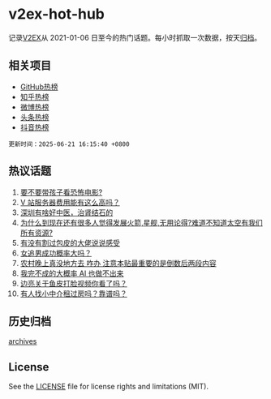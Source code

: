 # v2ex-hot-hub

 记录[V2EX](https://www.v2ex.com/)从 2021-01-06 日至今的热门话题。每小时抓取一次数据，按天[归档](archives)。
 
 ## 相关项目

- [GitHub热榜](https://github.com/lonnyzhang423/github-hot-hub)
- [知乎热榜](https://github.com/lonnyzhang423/zhihu-hot-hub)
- [微博热榜](https://github.com/lonnyzhang423/weibo-hot-hub)
- [头条热榜](https://github.com/lonnyzhang423/toutiao-hot-hub)
- [抖音热榜](https://github.com/lonnyzhang423/douyin-hot-hub)


 `更新时间：2025-06-21 16:15:40 +0800`

## 热议话题

1. [要不要带孩子看恐怖电影?](https://www.v2ex.com/t/1139950)
1. [V 站服务器费用能有这么高吗？](https://www.v2ex.com/t/1139988)
1. [深圳有啥好中医，治肾结石的](https://www.v2ex.com/t/1139983)
1. [为什么到现在还有很多人觉得发展火箭,星舰,无用论得?难道不知道太空有我们所有资源?](https://www.v2ex.com/t/1139945)
1. [有没有割过包皮的大佬说说感受](https://www.v2ex.com/t/1140073)
1. [女追男成功概率大吗？](https://www.v2ex.com/t/1140058)
1. [农村晚上真没地方去 咋办 注意本贴最重要的是倒数后两段内容](https://www.v2ex.com/t/1140028)
1. [我完不成的大概率 AI 也做不出来](https://www.v2ex.com/t/1140068)
1. [边亮关于鱼皮打脸视频你看了吗？](https://www.v2ex.com/t/1139975)
1. [有人找小中介租过房吗？靠谱吗？](https://www.v2ex.com/t/1139960)

## 历史归档

[archives](archives)

## License

See the [LICENSE](LICENSE) file for license rights and limitations (MIT).
